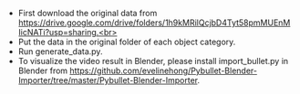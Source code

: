 * First download the original data from https://drive.google.com/drive/folders/1h9kMRilQcjbD4Tyt58pmMUEnMIicNATi?usp=sharing.<br>
* Put the data in the original folder of each object category.<br>
* Run generate_data.py.<br>
* To visualize the video result in Blender, please install import_bullet.py in Blender from https://github.com/evelinehong/Pybullet-Blender-Importer/tree/master/Pybullet-Blender-Importer.
